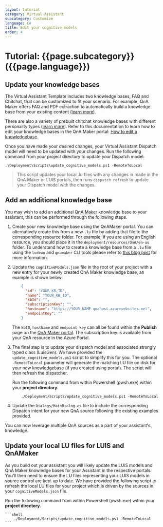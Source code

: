 ```yaml
---
layout: tutorial
category: Virtual Assistant
subcategory: Customize
language: C#
title: Edit your cognitive models
order: 4
---
```


# Tutorial: {{page.subcategory}} ({{page.language}})

## Update your knowledge bases
The Virtual Assistant Template includes two knowledge bases, FAQ and Chitchat, that can be customized to fit your scenario. For example, QnA Maker offers FAQ and PDF extraction to automatically build a knowledge base from your existing content ([learn more](https://docs.microsoft.com/en-us/azure/cognitive-services/qnamaker/concepts/data-sources-supported)). 

There are also a variety of prebuilt chitchat knowledge bases with different personality types ([learn more](https://docs.microsoft.com/en-us/azure/cognitive-services/qnamaker/how-to/chit-chat-knowledge-base)). Refer to this documentation to learn how to edit your knowledge bases in the QnA Maker portal: [How to edit a knowledgebase](https://docs.microsoft.com/en-us/azure/cognitive-services/qnamaker/how-to/edit-knowledge-base).

Once you have made your desired changes, your Virtual Assistant Dispatch model will need to be updated with your changes. Run the following command from your project directory to update your Dispatch model:
```
.\Deployment\Scripts\update_cognitive_models.ps1 -RemoteToLocal
```
> This script updates your local .lu files with any changes in made in the QnA Maker or LUIS portals, then runs `dispatch refresh` to update your Dispatch model with the changes.

## Add an additional knowledge base

You may wish to add an additional [QnA Maker](https://www.qnamaker.ai/) knowledge base to your assistant, this can be performed through the following steps.

1. Create your new knowledge base using the QnAMaker portal. You can alternatively create this from a new `.lu` file by adding that file to the corresponding resource folder. For example, if you are using an English resource, you should place it in the `deployment/resources/QnA/en-us` folder. To understand how to create a knowledge base from a `.lu` file using the `ludown` and `qnamaker` CLI tools please refer to [this blog post](https://blog.botframework.com/2018/06/20/qnamaker-with-the-new-botbuilder-tools-for-local-development/) for more information.

3. Update the `cognitiveModels.json` file in the root of your project with a new entry for your newly created QnA Maker knowledge base, an example is shown below:

    ```json
        {
          "id": "YOUR_KB_ID",
          "name": "YOUR_KB_ID",
          "kbId": "",
          "subscriptionKey": "",
          "hostname": "https://YOUR_NAME-qnahost.azurewebsites.net",
          "endpointKey": ""
        }
    ```

    The `kbID`, `hostName` and `endpoint key` can all be found within the **Publish** page on the [QnA Maker portal](https://qnamaker.ai). The subscription key is available from your QnA resource in the Azure Portal.

4. The final step is to update your dispatch model and associated strongly typed class (LuisGen). We have provided the `update_cognitive_models.ps1` script to simplify this for you. The optional `-RemoteToLocal` parameter will generate the matching LU file on disk for your new knowledgebase (if you created using portal). The script will then refresh the dispatcher. 

    Run the following command from within  Powershell (pwsh.exe) within your **project directory**.

    ```shell
        ./Deployment/Scripts/update_cognitive_models.ps1 -RemoteToLocal
    ```

5. Update the `Dialogs/MainDialog.cs` file to include the corresponding Dispatch intent for your new QnA source following the existing examples provided.

You can now leverage multiple QnA sources as a part of your assistant's knowledge.

## Update your local LU files for LUIS and QnAMaker

As you build out your assistant you will likely update the LUIS models and QnA Maker knowledge bases for your Assistant in the respective portals. You'll then need to ensure the LU files representing your LUIS models in source control are kept up to date. We have provided the following script to refresh the local LU files for your project which is driven by the sources in your `cognitiveModels.json` file.

Run the following command from within  Powershell (pwsh.exe) within your **project directory**.

    ```shell
        ./Deployment/Scripts/update_cognitive_models.ps1 -RemoteToLocal
    ```
